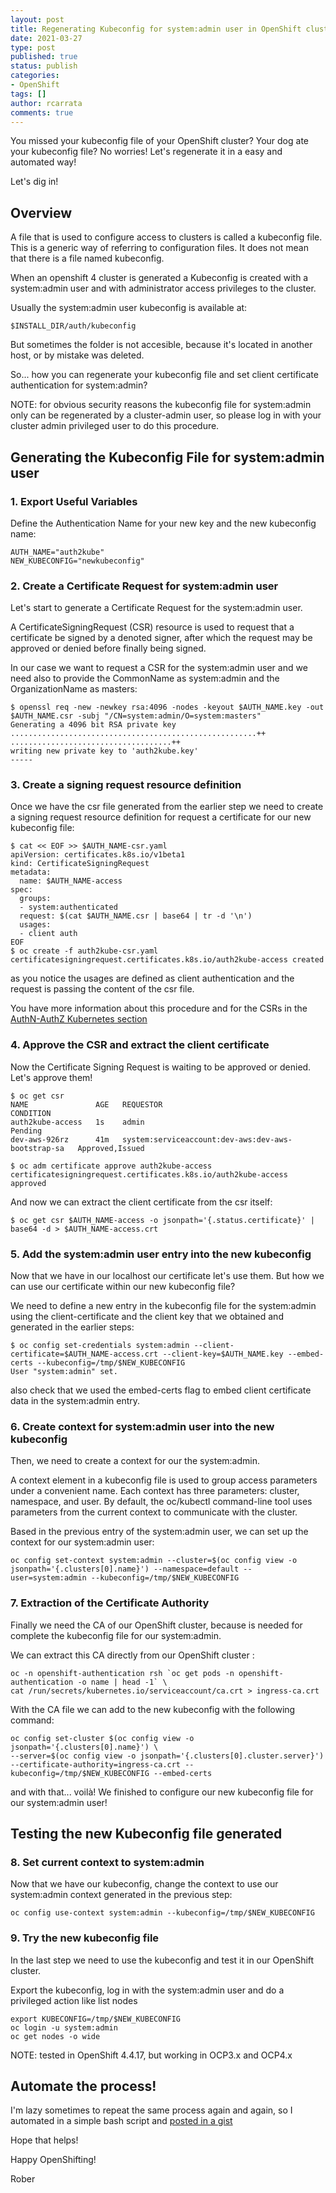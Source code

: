 ```yaml
---
layout: post
title: Regenerating Kubeconfig for system:admin user in OpenShift clusters
date: 2021-03-27
type: post
published: true
status: publish
categories:
- OpenShift
tags: []
author: rcarrata
comments: true
---
```


You missed your kubeconfig file of your OpenShift cluster? Your dog ate your kubeconfig file? No worries! Let's regenerate it in a easy and automated way!

Let's dig in!

## Overview

A file that is used to configure access to clusters is called a kubeconfig file. This is a generic
way of referring to configuration files. It does not mean that there is a file named kubeconfig.

When an openshift 4 cluster is generated a Kubeconfig is created with a system:admin user and with
administrator access privileges to the cluster.

Usually the system:admin user kubeconfig is available at:

```
$INSTALL_DIR/auth/kubeconfig
```

But sometimes the folder is not accesible, because it's located in another host, or by mistake was
deleted.

So... how you can regenerate your kubeconfig file and set client certificate authentication for system:admin?

NOTE: for obvious security reasons the kubeconfig file for system:admin only can be regenerated by a
cluster-admin user, so please log in with your cluster admin privileged user to do this procedure.

## Generating the Kubeconfig File for system:admin user

### 1. Export Useful Variables

Define the Authentication Name for your new key and the new kubeconfig name:

```
AUTH_NAME="auth2kube"
NEW_KUBECONFIG="newkubeconfig"
```

### 2. Create a Certificate Request for system:admin user

Let's start to generate a Certificate Request for the system:admin user.

A CertificateSigningRequest (CSR) resource is used to request that a certificate be signed by a
denoted signer, after which the request may be approved or denied before finally being signed.

In our case we want to request a CSR for the system:admin user and we need also to provide the
CommonName as system:admin and the OrganizationName as masters:

```
$ openssl req -new -newkey rsa:4096 -nodes -keyout $AUTH_NAME.key -out $AUTH_NAME.csr -subj "/CN=system:admin/O=system:masters"
Generating a 4096 bit RSA private key
.......................................................++
....................................++
writing new private key to 'auth2kube.key'
-----
```

### 3. Create a signing request resource definition

Once we have the csr file generated from the earlier step we need to create a signing request resource definition for request a certificate for our new kubeconfig file:

```
$ cat << EOF >> $AUTH_NAME-csr.yaml
apiVersion: certificates.k8s.io/v1beta1
kind: CertificateSigningRequest
metadata:
  name: $AUTH_NAME-access
spec:
  groups:
  - system:authenticated
  request: $(cat $AUTH_NAME.csr | base64 | tr -d '\n')
  usages:
  - client auth
EOF
$ oc create -f auth2kube-csr.yaml
certificatesigningrequest.certificates.k8s.io/auth2kube-access created
```

as you notice the usages are defined as client authentication and the request is passing the content of the csr file.

You have more information about this procedure and for the CSRs in the [AuthN-AuthZ Kubernetes section](https://kubernetes.io/docs/reference/access-authn-authz/certificate-signing-requests/#create-certificatesigningrequest)

### 4. Approve the CSR and extract the client certificate

Now the Certificate Signing Request is waiting to be approved or denied. Let's approve them!

```
$ oc get csr
NAME               AGE   REQUESTOR                                            CONDITION
auth2kube-access   1s    admin                                                Pending
dev-aws-926rz      41m   system:serviceaccount:dev-aws:dev-aws-bootstrap-sa   Approved,Issued

$ oc adm certificate approve auth2kube-access
certificatesigningrequest.certificates.k8s.io/auth2kube-access approved
```

And now we can extract the client certificate from the csr itself:

```
$ oc get csr $AUTH_NAME-access -o jsonpath='{.status.certificate}' | base64 -d > $AUTH_NAME-access.crt
```

### 5. Add the system:admin user entry into the new kubeconfig

Now that we have in our localhost our certificate let's use them. But how we can use our certificate within our new kubeconfig file?

We need to define a new entry in the kubeconfig file for the system:admin using the client-certificate and the client key that we obtained and generated in the earlier steps:

```
$ oc config set-credentials system:admin --client-certificate=$AUTH_NAME-access.crt --client-key=$AUTH_NAME.key --embed-certs --kubeconfig=/tmp/$NEW_KUBECONFIG
User "system:admin" set.
```

also check that we used the embed-certs flag to embed client certificate data in the system:admin entry.

### 6. Create context for system:admin user into the new kubeconfig

Then, we need to create a context for our the system:admin.

A context element in a kubeconfig file is used to group access parameters under a convenient name. Each context has three parameters: cluster, namespace, and user. By default, the oc/kubectl command-line tool uses parameters from the current context to communicate with the cluster.

Based in the previous entry of the system:admin user, we can set up the context for our system:admin user:

```
oc config set-context system:admin --cluster=$(oc config view -o jsonpath='{.clusters[0].name}') --namespace=default --user=system:admin --kubeconfig=/tmp/$NEW_KUBECONFIG
```

### 7. Extraction of the Certificate Authority

Finally we need the CA of our OpenShift cluster, because is needed for complete the kubeconfig file for our system:admin.

We can extract this CA directly from our OpenShift cluster :

```
oc -n openshift-authentication rsh `oc get pods -n openshift-authentication -o name | head -1` \
cat /run/secrets/kubernetes.io/serviceaccount/ca.crt > ingress-ca.crt
```

With the CA file we can add to the new kubeconfig with the following command:

```
oc config set-cluster $(oc config view -o jsonpath='{.clusters[0].name}') \
--server=$(oc config view -o jsonpath='{.clusters[0].cluster.server}') --certificate-authority=ingress-ca.crt --kubeconfig=/tmp/$NEW_KUBECONFIG --embed-certs
```

and with that... voilà! We finished to configure our new kubeconfig file for our system:admin user!

## Testing the new Kubeconfig file generated

### 8. Set current context to system:admin

Now that we have our kubeconfig, change the context to use our system:admin context generated in the previous step:

```
oc config use-context system:admin --kubeconfig=/tmp/$NEW_KUBECONFIG
```

### 9. Try the new kubeconfig file

In the last step we need to use the kubeconfig and test it in our OpenShift cluster.

Export the kubeconfig, log in with the system:admin user and do a privileged action like list nodes

```
export KUBECONFIG=/tmp/$NEW_KUBECONFIG
oc login -u system:admin
oc get nodes -o wide
```

NOTE: tested in OpenShift 4.4.17, but working in OCP3.x and OCP4.x

## Automate the process!

I'm lazy sometimes to repeat the same process again and again, so I automated in a simple bash script and [posted in a gist](https://gist.github.com/rcarrata/016da295c1421cccbfbd66ed9a7922bc)

Hope that helps!

Happy OpenShifting!

Rober

